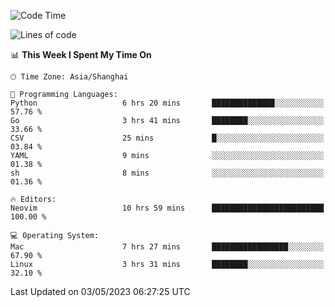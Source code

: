 <!--START_SECTION:waka-->
![Code Time](http://img.shields.io/badge/Code%20Time-1%2C334%20hrs%2019%20mins-blue)

![Lines of code](https://img.shields.io/badge/From%20Hello%20World%20I%27ve%20Written-269.3%20thousand%20lines%20of%20code-blue)

📊 **This Week I Spent My Time On** 

```text
🕑︎ Time Zone: Asia/Shanghai

💬 Programming Languages: 
Python                   6 hrs 20 mins       ██████████████░░░░░░░░░░░   57.76 % 
Go                       3 hrs 41 mins       ████████░░░░░░░░░░░░░░░░░   33.66 % 
CSV                      25 mins             █░░░░░░░░░░░░░░░░░░░░░░░░   03.84 % 
YAML                     9 mins              ░░░░░░░░░░░░░░░░░░░░░░░░░   01.38 % 
sh                       8 mins              ░░░░░░░░░░░░░░░░░░░░░░░░░   01.36 % 

🔥 Editors: 
Neovim                   10 hrs 59 mins      █████████████████████████   100.00 % 

💻 Operating System: 
Mac                      7 hrs 27 mins       █████████████████░░░░░░░░   67.90 % 
Linux                    3 hrs 31 mins       ████████░░░░░░░░░░░░░░░░░   32.10 % 
```


 Last Updated on 03/05/2023 06:27:25 UTC
<!--END_SECTION:waka-->
